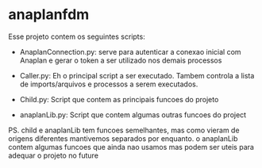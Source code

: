 # anaplanfdm
Esse projeto contem os seguintes scripts:
- AnaplanConnection.py: serve para autenticar a conexao inicial com Anaplan e gerar o token a ser utilizado nos demais processos

- Caller.py: Eh o principal script a ser executado. Tambem controla a lista de imports/arquivos e processos a serem executados.

- Child.py: Script que contem as principais funcoes do projeto

- anaplanLib.py: Script que contem algumas outras funcoes do project

PS. child e anaplanLib tem funcoes semelhantes, mas como vieram de origens diferentes mantivemos separados por enquanto\.
o anaplanLib contem algumas funcoes que ainda nao usamos mas podem ser uteis para adequar o projeto no future
